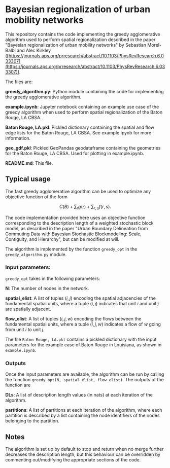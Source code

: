 # Bayesian regionalization of urban mobility networks
This repository contains the code implementing the greedy agglomerative algorithm used to perform spatial regionalization described in the paper "Bayesian regionalization of urban mobility networks" by Sebastian Morel-Balbi and Alec Kirkley ([https://journals.aps.org/prresearch/abstract/10.1103/PhysRevResearch.6.033307](https://journals.aps.org/prresearch/abstract/10.1103/PhysRevResearch.6.033307)).

The files are:

**greedy_algorithm.py**: Python module containing the code for implementing the greedy agglomerative algorithm.

**example.ipynb**: Jupyter notebook containing an example use case of the greedy algorithm when used to perform spatial regionalization of the Baton Rouge, LA CBSA.

**Baton Rouge, LA.pkl**: Pickled dictionary containing the spatial and flow edge lists for the Baton Rouge, LA CBSA. See example.ipynb for more information.

**geo_gdf.pkl**: Pickled GeoPandas geodataframe containing the geometries for the Baton Rouge, LA CBSA. Used for plotting in example.ipynb.

**README.md**: This file.

## Typical usage

The fast greedy agglomerative algorithm can be used to optimize any objective function of the form

$$
    C(B) + \sum_r g(r) + \sum_{r,s} f(r, s).
$$

The code implementation provided here uses an objective function corresponding to the description length of a weighted stochastic block model, as described in the paper "Urban Boundary Delineation from Commuting Data with Bayesian Stochastic Blockmodeling: Scale, Contiguity, and Hierarchy", but can be modified at will.

The algorithm is implemented by the function `greedy_opt` in the `greedy_algorithm.py` module.

### Input parameters:

`greedy_opt` takes in the following parameters:

**N**: The number of nodes in the network.

**spatial_elist**: A list of tuples $(i, j)$ encoding the spatial adjacencies of the fundamental spatial units, where a tuple $(i, j)$ indicates that unit $i$ and unit $j$ are spatially adjacent.

**flow_elist**: A list of tuples $(i, j,w)$ encoding the flows between the fundamental spatial units, where a tuple $(i, j, w)$ indicates a flow of $w$ going from unit $i$ to unit $j$.

The file `Baton Rouge, LA.pkl` contains a pickled dictionary with the input parameters for the example case of Baton Rouge in Louisiana, as shown in `example.ipynb`.

### Outputs

Once the input parameters are available, the algorithm can be run by calling the function `greedy_opt(N, spatial_elist, flow_elist)`. The outputs of the function are

**DLs**: A list of description length values (in nats) at each iteration of the algorithm.

**partitions**: A list of partitions at each iteration of the algorithm, where each partition is described by a list containing the node identifiers of the nodes belonging to the partition.

## Notes

The algorithm is set up by default to stop and return when no merge further decreases the description length, but this behaviour can be overridden by commenting out/modifying the appropriate sections of the code.
